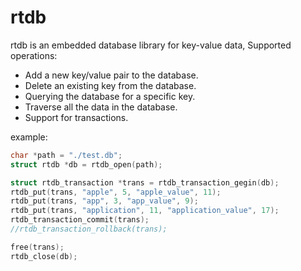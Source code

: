 # rtdb

rtdb is an embedded database library for key-value data, Supported operations:

 * Add a new key/value pair to the database.
 * Delete an existing key from the database.
 * Querying the database for a specific key.
 * Traverse all the data in the database.
 * Support for transactions.

example:

```c
char *path = "./test.db";
struct rtdb *db = rtdb_open(path);

struct rtdb_transaction *trans = rtdb_transaction_gegin(db);
rtdb_put(trans, "apple", 5, "apple_value", 11);
rtdb_put(trans, "app", 3, "app_value", 9);
rtdb_put(trans, "application", 11, "application_value", 17);
rtdb_transaction_commit(trans);
//rtdb_transaction_rollback(trans);

free(trans);
rtdb_close(db);
```
